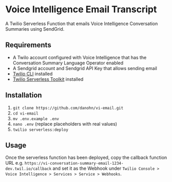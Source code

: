 # Voice Intelligence Email Transcript

A Twilio Serverless Function that emails Voice Intelligence Conversation Summaries using SendGrid.

## Requirements

- A Twilo account configured with Voice Intelligence that has the Conversation Summary Language Operator enabled
- A Sendgrid account and Sendgrid API Key that allows sending email
- [Twilio CLI](https://www.twilio.com/docs/twilio-cli) installed
- [Twilio Serverless Toolkit](https://www.twilio.com/docs/labs/serverless-toolkit/getting-started) installed

## Installation

1. `git clone https://github.com/danohn/vi-email.git`
2. `cd vi-email`
3. `mv .env.example .env`
4. `nano .env` (replace placeholders with real values)
5. `twilio serverless:deploy`

## Usage

Once the serverless function has been deployed, copy the callback function URL e.g. `https://vi-conversation-summary-email-1234-dev.twil.io/callback` and set it as the Webhook under `Twilio Console > Voice Intelligence > Services > Service > Webhooks`.
